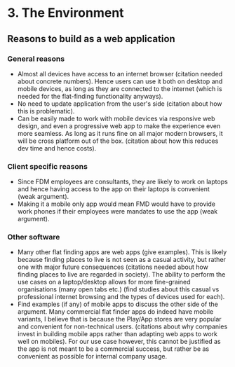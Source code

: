 # 3. The Environment

## Reasons to build as a web application

### General reasons

- Almost all devices have access to an internet browser (citation needed about
  concrete numbers). Hence users can use it both on desktop and mobile devices,
  as long as they are connected to the internet (which is needed for the
  flat-finding functionality anyways).
- No need to update application from the user's side (citation about how this is
  problematic).
- Can be easily made to work with mobile devices via responsive web design, and
  even a progressive web app to make the experience even more seamless. As long
  as it runs fine on all major modern browsers, it will be cross platform out of
  the box. (citation about how this reduces dev time and hence costs).

### Client specific reasons

- Since FDM employees are consultants, they are likely to work on laptops and
  hence having access to the app on their laptops is convenient (weak argument).
- Making it a mobile only app would mean FMD would have to provide work phones
  if their employees were mandates to use the app (weak argument).

### Other software

- Many other flat finding apps are web apps (give examples). This is likely
  because finding places to live is not seen as a casual activity, but rather
  one with major future consequences (citations needed about how finding places
  to live are regarded in society). The ability to perform the use cases on a
  laptop/desktop allows for more fine-grained organisations (many open tabs
  etc.) (find studies about this casual vs professional internet browsing and
  the types of devices used for each).
- Find examples (if any) of mobile apps to discuss the other side of the
  argument. Many commercial flat finder apps do indeed have mobile variants,
  I believe that is because the Play/App stores are very popular and convenient
  for non-technical users. (citations about why companies invest in building
  mobile apps rather than adapting web apps to work well on mobiles). For our
  use case however, this cannot be justified as the app is not meant to be a
  commercial success, but rather be as convenient as possible for internal
  company usage.
